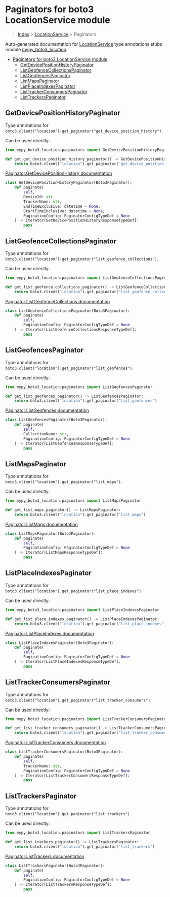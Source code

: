 # Paginators for boto3 LocationService module

> [Index](../index.md) > [LocationService](./index.md) > Paginators

Auto-generated documentation for [LocationService](https://boto3.amazonaws.com/v1/documentation/api/latest/reference/services/location.html#LocationService)
type annotations stubs module [mypy_boto3_location](https://pypi.org/project/mypy-boto3-location/).

- [Paginators for boto3 LocationService module](#paginators-for-boto3-locationservice-module)
  - [GetDevicePositionHistoryPaginator](#getdevicepositionhistorypaginator)
  - [ListGeofenceCollectionsPaginator](#listgeofencecollectionspaginator)
  - [ListGeofencesPaginator](#listgeofencespaginator)
  - [ListMapsPaginator](#listmapspaginator)
  - [ListPlaceIndexesPaginator](#listplaceindexespaginator)
  - [ListTrackerConsumersPaginator](#listtrackerconsumerspaginator)
  - [ListTrackersPaginator](#listtrackerspaginator)

## GetDevicePositionHistoryPaginator

Type annotations for `boto3.client("location").get_paginator("get_device_position_history")`.

Can be used directly:

```python
from mypy_boto3_location.paginators import GetDevicePositionHistoryPaginator

def get_get_device_position_history_paginator() -> GetDevicePositionHistoryPaginator:
    return boto3.client("location").get_paginator("get_device_position_history")
```

[Paginator.GetDevicePositionHistory documentation](https://boto3.amazonaws.com/v1/documentation/api/latest/reference/services/location.html#LocationService.Paginator.GetDevicePositionHistory)

```python
class GetDevicePositionHistoryPaginator(Boto3Paginator):
    def paginate(
        self,
        DeviceId: str,
        TrackerName: str,
        EndTimeExclusive: datetime = None,
        StartTimeInclusive: datetime = None,
        PaginationConfig: PaginatorConfigTypeDef = None
    ) -> Iterator[GetDevicePositionHistoryResponseTypeDef]:
        pass
```
## ListGeofenceCollectionsPaginator

Type annotations for `boto3.client("location").get_paginator("list_geofence_collections")`.

Can be used directly:

```python
from mypy_boto3_location.paginators import ListGeofenceCollectionsPaginator

def get_list_geofence_collections_paginator() -> ListGeofenceCollectionsPaginator:
    return boto3.client("location").get_paginator("list_geofence_collections")
```

[Paginator.ListGeofenceCollections documentation](https://boto3.amazonaws.com/v1/documentation/api/latest/reference/services/location.html#LocationService.Paginator.ListGeofenceCollections)

```python
class ListGeofenceCollectionsPaginator(Boto3Paginator):
    def paginate(
        self,
        PaginationConfig: PaginatorConfigTypeDef = None
    ) -> Iterator[ListGeofenceCollectionsResponseTypeDef]:
        pass
```
## ListGeofencesPaginator

Type annotations for `boto3.client("location").get_paginator("list_geofences")`.

Can be used directly:

```python
from mypy_boto3_location.paginators import ListGeofencesPaginator

def get_list_geofences_paginator() -> ListGeofencesPaginator:
    return boto3.client("location").get_paginator("list_geofences")
```

[Paginator.ListGeofences documentation](https://boto3.amazonaws.com/v1/documentation/api/latest/reference/services/location.html#LocationService.Paginator.ListGeofences)

```python
class ListGeofencesPaginator(Boto3Paginator):
    def paginate(
        self,
        CollectionName: str,
        PaginationConfig: PaginatorConfigTypeDef = None
    ) -> Iterator[ListGeofencesResponseTypeDef]:
        pass
```
## ListMapsPaginator

Type annotations for `boto3.client("location").get_paginator("list_maps")`.

Can be used directly:

```python
from mypy_boto3_location.paginators import ListMapsPaginator

def get_list_maps_paginator() -> ListMapsPaginator:
    return boto3.client("location").get_paginator("list_maps")
```

[Paginator.ListMaps documentation](https://boto3.amazonaws.com/v1/documentation/api/latest/reference/services/location.html#LocationService.Paginator.ListMaps)

```python
class ListMapsPaginator(Boto3Paginator):
    def paginate(
        self,
        PaginationConfig: PaginatorConfigTypeDef = None
    ) -> Iterator[ListMapsResponseTypeDef]:
        pass
```
## ListPlaceIndexesPaginator

Type annotations for `boto3.client("location").get_paginator("list_place_indexes")`.

Can be used directly:

```python
from mypy_boto3_location.paginators import ListPlaceIndexesPaginator

def get_list_place_indexes_paginator() -> ListPlaceIndexesPaginator:
    return boto3.client("location").get_paginator("list_place_indexes")
```

[Paginator.ListPlaceIndexes documentation](https://boto3.amazonaws.com/v1/documentation/api/latest/reference/services/location.html#LocationService.Paginator.ListPlaceIndexes)

```python
class ListPlaceIndexesPaginator(Boto3Paginator):
    def paginate(
        self,
        PaginationConfig: PaginatorConfigTypeDef = None
    ) -> Iterator[ListPlaceIndexesResponseTypeDef]:
        pass
```
## ListTrackerConsumersPaginator

Type annotations for `boto3.client("location").get_paginator("list_tracker_consumers")`.

Can be used directly:

```python
from mypy_boto3_location.paginators import ListTrackerConsumersPaginator

def get_list_tracker_consumers_paginator() -> ListTrackerConsumersPaginator:
    return boto3.client("location").get_paginator("list_tracker_consumers")
```

[Paginator.ListTrackerConsumers documentation](https://boto3.amazonaws.com/v1/documentation/api/latest/reference/services/location.html#LocationService.Paginator.ListTrackerConsumers)

```python
class ListTrackerConsumersPaginator(Boto3Paginator):
    def paginate(
        self,
        TrackerName: str,
        PaginationConfig: PaginatorConfigTypeDef = None
    ) -> Iterator[ListTrackerConsumersResponseTypeDef]:
        pass
```
## ListTrackersPaginator

Type annotations for `boto3.client("location").get_paginator("list_trackers")`.

Can be used directly:

```python
from mypy_boto3_location.paginators import ListTrackersPaginator

def get_list_trackers_paginator() -> ListTrackersPaginator:
    return boto3.client("location").get_paginator("list_trackers")
```

[Paginator.ListTrackers documentation](https://boto3.amazonaws.com/v1/documentation/api/latest/reference/services/location.html#LocationService.Paginator.ListTrackers)

```python
class ListTrackersPaginator(Boto3Paginator):
    def paginate(
        self,
        PaginationConfig: PaginatorConfigTypeDef = None
    ) -> Iterator[ListTrackersResponseTypeDef]:
        pass
```